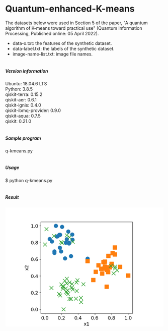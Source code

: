 # Quantum-enhanced-K-means
The datasets below were used in Section 5 of the paper, "A quantum algorithm of K-means toward practical use" (Quantum Information Processing, Published online: 05 April 2022).<br>
- data-x.txt: the features of the synthetic dataset.<br>
- data-label.txt: the labels of the synthetic dataset.<br>
- image-name-list.txt: image file names.<br><br>

##### Version information
Ubuntu: 18.04.6 LTS<br>
Python: 3.8.5<br>
qiskit-terra: 0.15.2<br>
qiskit-aer: 0.6.1<br>
qiskit-ignis: 0.4.0<br>
qiskit-ibmq-provider: 0.9.0<br>
qiskit-aqua: 0.7.5<br>
qiskit: 0.21.0<br><br>

##### Sample program
q-kmeans.py<br><br>

##### Usage
$ python q-kmeans.py<br><br>

##### Result
![Sample](sample.png)
